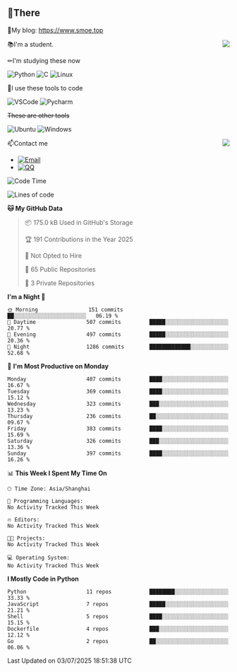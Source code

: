 
## 👏There

📰My blog: https://www.smoe.top

<img align="right" src="https://github-readme-stats.vercel.app/api/top-langs/?username=AkashiCoin"/>


📚I'm a student.

✏I'm studying these now

![Python](https://img.shields.io/badge/-Python-blue?style=flat-square&logo=Python&logoColor=fff)
![C](https://img.shields.io/badge/-C-585858?style=flat-square&logo=C&logoColor=fff)
![Linux](https://img.shields.io/badge/-Linux-black?style=flat-square&logo=Linux&logoColor=fff)

🔨I use these tools to code

![VSCode](https://img.shields.io/badge/-VSCode-blue?style=flat-square&logo=visualstudiocode&logoColor=fff)
![Pycharm](https://img.shields.io/badge/-Pycharm-green?style=flat-square&logo=pycharm&logoColor=fff)

 ~~These are other tools~~

![Ubuntu](https://img.shields.io/badge/-Ubuntu-orange?style=flat-square&logo=Ubuntu&logoColor=fff)
![Windows](https://img.shields.io/badge/-Windows-blue?style=flat-square&logo=Windows&logoColor=fff)

<img align="right" src="https://github-readme-stats.vercel.app/api?username=AkashiCoin" />


📫Contact me

* [![Email](https://img.shields.io/badge/Email-l1040186796@gmail.com-1?style=social&logoColor=fff)](mailto:l1040186796@gmail.com)
* [![QQ](https://img.shields.io/badge/QQ-1040186796-1?style=social&logoColor=fff)](tencent://AddContact/?fromId=45&fromSubId=1&subcmd=all&uin=1040186796&website=www.oicqzone.com)

<!--START_SECTION:waka-->
![Code Time](http://img.shields.io/badge/Code%20Time-1%2C388%20hrs%2045%20mins-blue)

![Lines of code](https://img.shields.io/badge/From%20Hello%20World%20I%27ve%20Written-723.2%20thousand%20lines%20of%20code-blue)

**🐱 My GitHub Data** 

> 📦 175.0 kB Used in GitHub's Storage 
 > 
> 🏆 191 Contributions in the Year 2025
 > 
> 🚫 Not Opted to Hire
 > 
> 📜 65 Public Repositories 
 > 
> 🔑 3 Private Repositories 
 > 
**I'm a Night 🦉** 

```text
🌞 Morning                151 commits         ██░░░░░░░░░░░░░░░░░░░░░░░   06.19 % 
🌆 Daytime                507 commits         █████░░░░░░░░░░░░░░░░░░░░   20.77 % 
🌃 Evening                497 commits         █████░░░░░░░░░░░░░░░░░░░░   20.36 % 
🌙 Night                  1286 commits        █████████████░░░░░░░░░░░░   52.68 % 
```
📅 **I'm Most Productive on Monday** 

```text
Monday                   407 commits         ████░░░░░░░░░░░░░░░░░░░░░   16.67 % 
Tuesday                  369 commits         ████░░░░░░░░░░░░░░░░░░░░░   15.12 % 
Wednesday                323 commits         ███░░░░░░░░░░░░░░░░░░░░░░   13.23 % 
Thursday                 236 commits         ██░░░░░░░░░░░░░░░░░░░░░░░   09.67 % 
Friday                   383 commits         ████░░░░░░░░░░░░░░░░░░░░░   15.69 % 
Saturday                 326 commits         ███░░░░░░░░░░░░░░░░░░░░░░   13.36 % 
Sunday                   397 commits         ████░░░░░░░░░░░░░░░░░░░░░   16.26 % 
```


📊 **This Week I Spent My Time On** 

```text
🕑︎ Time Zone: Asia/Shanghai

💬 Programming Languages: 
No Activity Tracked This Week

🔥 Editors: 
No Activity Tracked This Week

🐱‍💻 Projects: 
No Activity Tracked This Week

💻 Operating System: 
No Activity Tracked This Week
```

**I Mostly Code in Python** 

```text
Python                   11 repos            ████████░░░░░░░░░░░░░░░░░   33.33 % 
JavaScript               7 repos             █████░░░░░░░░░░░░░░░░░░░░   21.21 % 
Shell                    5 repos             ████░░░░░░░░░░░░░░░░░░░░░   15.15 % 
Dockerfile               4 repos             ███░░░░░░░░░░░░░░░░░░░░░░   12.12 % 
Go                       2 repos             ██░░░░░░░░░░░░░░░░░░░░░░░   06.06 % 
```




 Last Updated on 03/07/2025 18:51:38 UTC
<!--END_SECTION:waka-->
